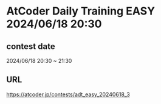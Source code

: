 # AtCoder Daily Training EASY 2024/06/18 20:30

## contest date 
2024/06/18 20:30 ~ 21:30

## URL
https://atcoder.jp/contests/adt_easy_20240618_3